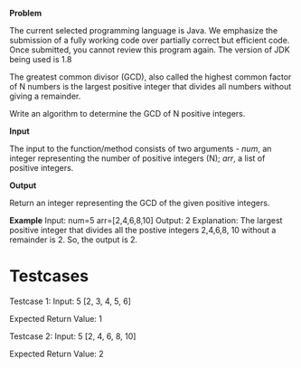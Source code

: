 **Problem**  

The current selected programming language is Java. We emphasize the submission of a fully working code over partially correct but efficient code. Once submitted, you cannot review this program again. The version of JDK being used is 1.8

The greatest common divisor (GCD), also called the highest common factor of N numbers is the largest positive integer that divides all numbers without giving a remainder.

Write an algorithm to determine the GCD of N positive integers.

**Input** 

The input to the function/method consists of two arguments - 
*num*, an integer representing the number of positive integers (N); 
*arr*, a list of positive integers. 

**Output**  

Return an integer representing the GCD of the given positive integers.

**Example** 
Input:
num=5
arr=[2,4,6,8,10]
Output:
2
Explanation:
The largest positive integer that divides all the postive integers 2,4,6,8, 10 without a remainder is 2. So, the output is 2.

# Testcases

Testcase 1:
Input:
5
[2, 3, 4, 5, 6]

Expected Return Value:
1

Testcase 2:
Input:
5
[2, 4, 6, 8, 10]

Expected Return Value:
2
